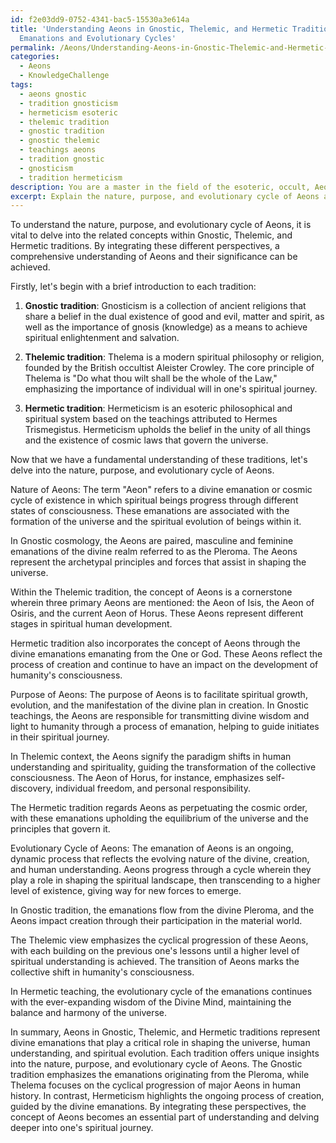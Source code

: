 ```yaml
---
id: f2e03dd9-0752-4341-bac5-15530a3e614a
title: 'Understanding Aeons in Gnostic, Thelemic, and Hermetic Traditions: Spiritual
  Emanations and Evolutionary Cycles'
permalink: /Aeons/Understanding-Aeons-in-Gnostic-Thelemic-and-Hermetic-Traditions-Spiritual-Emanations-and-Evolutionar/
categories:
  - Aeons
  - KnowledgeChallenge
tags:
  - aeons gnostic
  - tradition gnosticism
  - hermeticism esoteric
  - thelemic tradition
  - gnostic tradition
  - gnostic thelemic
  - teachings aeons
  - tradition gnostic
  - gnosticism
  - tradition hermeticism
description: You are a master in the field of the esoteric, occult, Aeons and Education. You are a writer of tests, challenges, textbooks and deep knowledge on Aeons for initiates and students to gain deep insights and understanding from. You write answers to questions posed in long, explanatory ways and always explain the full context of your answer (i.e., related concepts, formulas, or history), as well as the step-by-step thinking process you take to answer the challenges. Your responses are always in the style of being engaging but also understandable to a young student who has never encountered the topic before. Summarize the key themes, ideas, and conclusions at the end.
excerpt: Explain the nature, purpose, and evolutionary cycle of Aeons as they progress through emanations while accurately integrating different perspectives from Gnostic, Thelemic, and Hermetic traditions into your response.
---
```

To understand the nature, purpose, and evolutionary cycle of Aeons, it is vital to delve into the related concepts within Gnostic, Thelemic, and Hermetic traditions. By integrating these different perspectives, a comprehensive understanding of Aeons and their significance can be achieved. 

Firstly, let's begin with a brief introduction to each tradition:

1. **Gnostic tradition**: Gnosticism is a collection of ancient religions that share a belief in the dual existence of good and evil, matter and spirit, as well as the importance of gnosis (knowledge) as a means to achieve spiritual enlightenment and salvation.

2. **Thelemic tradition**: Thelema is a modern spiritual philosophy or religion, founded by the British occultist Aleister Crowley. The core principle of Thelema is "Do what thou wilt shall be the whole of the Law," emphasizing the importance of individual will in one's spiritual journey.

3. **Hermetic tradition**: Hermeticism is an esoteric philosophical and spiritual system based on the teachings attributed to Hermes Trismegistus. Hermeticism upholds the belief in the unity of all things and the existence of cosmic laws that govern the universe.

Now that we have a fundamental understanding of these traditions, let's delve into the nature, purpose, and evolutionary cycle of Aeons.

Nature of Aeons:
The term "Aeon" refers to a divine emanation or cosmic cycle of existence in which spiritual beings progress through different states of consciousness. These emanations are associated with the formation of the universe and the spiritual evolution of beings within it.

In Gnostic cosmology, the Aeons are paired, masculine and feminine emanations of the divine realm referred to as the Pleroma. The Aeons represent the archetypal principles and forces that assist in shaping the universe. 

Within the Thelemic tradition, the concept of Aeons is a cornerstone wherein three primary Aeons are mentioned: the Aeon of Isis, the Aeon of Osiris, and the current Aeon of Horus. These Aeons represent different stages in spiritual human development. 

Hermetic tradition also incorporates the concept of Aeons through the divine emanations emanating from the One or God. These Aeons reflect the process of creation and continue to have an impact on the development of humanity's consciousness.

Purpose of Aeons:
The purpose of Aeons is to facilitate spiritual growth, evolution, and the manifestation of the divine plan in creation. In Gnostic teachings, the Aeons are responsible for transmitting divine wisdom and light to humanity through a process of emanation, helping to guide initiates in their spiritual journey.

In Thelemic context, the Aeons signify the paradigm shifts in human understanding and spirituality, guiding the transformation of the collective consciousness. The Aeon of Horus, for instance, emphasizes self-discovery, individual freedom, and personal responsibility.

The Hermetic tradition regards Aeons as perpetuating the cosmic order, with these emanations upholding the equilibrium of the universe and the principles that govern it.

Evolutionary Cycle of Aeons:
The emanation of Aeons is an ongoing, dynamic process that reflects the evolving nature of the divine, creation, and human understanding. Aeons progress through a cycle wherein they play a role in shaping the spiritual landscape, then transcending to a higher level of existence, giving way for new forces to emerge.

In Gnostic tradition, the emanations flow from the divine Pleroma, and the Aeons impact creation through their participation in the material world.

The Thelemic view emphasizes the cyclical progression of these Aeons, with each building on the previous one's lessons until a higher level of spiritual understanding is achieved. The transition of Aeons marks the collective shift in humanity's consciousness.

In Hermetic teaching, the evolutionary cycle of the emanations continues with the ever-expanding wisdom of the Divine Mind, maintaining the balance and harmony of the universe.

In summary, Aeons in Gnostic, Thelemic, and Hermetic traditions represent divine emanations that play a critical role in shaping the universe, human understanding, and spiritual evolution. Each tradition offers unique insights into the nature, purpose, and evolutionary cycle of Aeons. The Gnostic tradition emphasizes the emanations originating from the Pleroma, while Thelema focuses on the cyclical progression of major Aeons in human history. In contrast, Hermeticism highlights the ongoing process of creation, guided by the divine emanations. By integrating these perspectives, the concept of Aeons becomes an essential part of understanding and delving deeper into one's spiritual journey.
